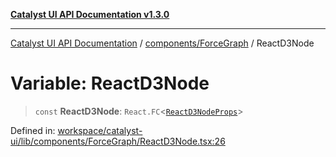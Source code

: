[**Catalyst UI API Documentation v1.3.0**](../../../README.md)

---

[Catalyst UI API Documentation](../../../README.md) / [components/ForceGraph](../README.md) / ReactD3Node

# Variable: ReactD3Node

> `const` **ReactD3Node**: `React.FC`\<[`ReactD3NodeProps`](../ReactD3Node/interfaces/ReactD3NodeProps.md)\>

Defined in: [workspace/catalyst-ui/lib/components/ForceGraph/ReactD3Node.tsx:26](https://github.com/TheBranchDriftCatalyst/catalyst-ui/blob/main/lib/components/ForceGraph/ReactD3Node.tsx#L26)
